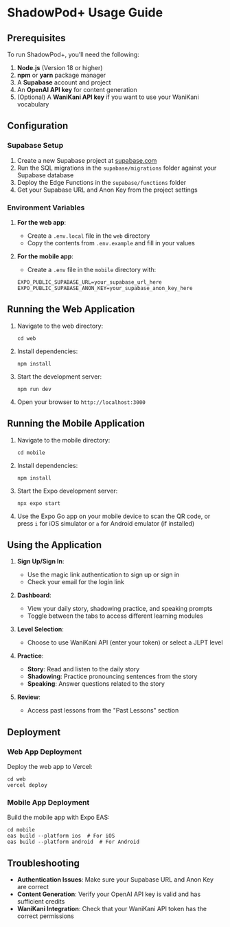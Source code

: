 # ShadowPod+ Usage Guide

## Prerequisites

To run ShadowPod+, you'll need the following:

1. **Node.js** (Version 18 or higher)
2. **npm** or **yarn** package manager
3. A **Supabase** account and project
4. An **OpenAI API key** for content generation
5. (Optional) A **WaniKani API key** if you want to use your WaniKani vocabulary

## Configuration

### Supabase Setup

1. Create a new Supabase project at [supabase.com](https://supabase.com)
2. Run the SQL migrations in the `supabase/migrations` folder against your Supabase database
3. Deploy the Edge Functions in the `supabase/functions` folder
4. Get your Supabase URL and Anon Key from the project settings

### Environment Variables

1. **For the web app**: 
   - Create a `.env.local` file in the `web` directory
   - Copy the contents from `.env.example` and fill in your values

2. **For the mobile app**:
   - Create a `.env` file in the `mobile` directory with:
   ```
   EXPO_PUBLIC_SUPABASE_URL=your_supabase_url_here
   EXPO_PUBLIC_SUPABASE_ANON_KEY=your_supabase_anon_key_here
   ```

## Running the Web Application

1. Navigate to the web directory:
   ```
   cd web
   ```

2. Install dependencies:
   ```
   npm install
   ```

3. Start the development server:
   ```
   npm run dev
   ```

4. Open your browser to `http://localhost:3000`

## Running the Mobile Application

1. Navigate to the mobile directory:
   ```
   cd mobile
   ```

2. Install dependencies:
   ```
   npm install
   ```

3. Start the Expo development server:
   ```
   npx expo start
   ```

4. Use the Expo Go app on your mobile device to scan the QR code, or press `i` for iOS simulator or `a` for Android emulator (if installed)

## Using the Application

1. **Sign Up/Sign In**:
   - Use the magic link authentication to sign up or sign in
   - Check your email for the login link

2. **Dashboard**:
   - View your daily story, shadowing practice, and speaking prompts
   - Toggle between the tabs to access different learning modules

3. **Level Selection**:
   - Choose to use WaniKani API (enter your token) or select a JLPT level

4. **Practice**:
   - **Story**: Read and listen to the daily story
   - **Shadowing**: Practice pronouncing sentences from the story
   - **Speaking**: Answer questions related to the story

5. **Review**:
   - Access past lessons from the "Past Lessons" section

## Deployment

### Web App Deployment

Deploy the web app to Vercel:

```
cd web
vercel deploy
```

### Mobile App Deployment

Build the mobile app with Expo EAS:

```
cd mobile
eas build --platform ios  # For iOS
eas build --platform android  # For Android
```

## Troubleshooting

- **Authentication Issues**: Make sure your Supabase URL and Anon Key are correct
- **Content Generation**: Verify your OpenAI API key is valid and has sufficient credits
- **WaniKani Integration**: Check that your WaniKani API token has the correct permissions 
